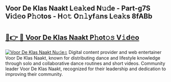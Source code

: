 ## Voor De Klas Naakt L𝚎a𝚔ed N𝚞𝚍e - Part-g7S Vi𝚍𝚎o P𝚑𝚘tos - H𝚘𝚝 O𝚗𝚕yf𝚊ns L𝚎a𝚔s 8fABb

# <h2><a href="http://kf7d5g.oniu.top/?m=Voor+De+Klas+Naakt">🔗👉 🔴 Voor De Klas Naakt P𝚑ot𝚘𝚜 V𝚒d𝚎o</a></h2>

[![Voor De Klas Naakt Nu𝚍e𝚜](https://i.imgur.com/0qMVB7G.gif)](http://kf7d5g.oniu.top/?m=Voor+De+Klas+Naakt)
Digital content provider and web entertainer Voor De Klas Naakt, known for distributing dance and lifestyle knowledge through solo and collaborative dance routines and short videos. Community leader Voor De Klas Naakt, recognized for their leadership and dedication to improving their community.  
